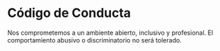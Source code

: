 # Código de Conducta

Nos comprometemos a un ambiente abierto, inclusivo y profesional.
El comportamiento abusivo o discriminatorio no será tolerado.

